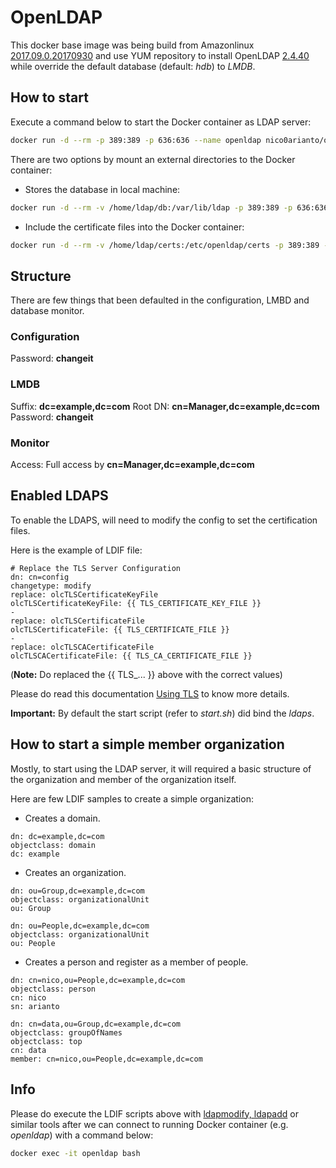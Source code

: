 # OpenLDAP

This docker base image was being build from Amazonlinux [2017.09.0.20170930](https://hub.docker.com/_/amazonlinux/) and use YUM repository to install OpenLDAP [2.4.40](http://www.openldap.org/software/download/) while override the default database (default: _hdb_) to _LMDB_.

## How to start

Execute a command below to start the Docker container as LDAP server:
```bash
docker run -d --rm -p 389:389 -p 636:636 --name openldap nico0arianto/openldap-mdb
```

There are two options by mount an external directories to the Docker container:

* Stores the database in local machine:
```bash
docker run -d --rm -v /home/ldap/db:/var/lib/ldap -p 389:389 -p 636:636 --name openldap nico0arianto/openldap-mdb
```

* Include the certificate files into the Docker container:
```bash
docker run -d --rm -v /home/ldap/certs:/etc/openldap/certs -p 389:389 -p 636:636 --name openldap nico0arianto/openldap-mdb
```

## Structure

There are few things that been defaulted in the configuration, LMBD and database monitor.

### Configuration

Password: **changeit**

### LMDB

Suffix: **dc=example,dc=com**
Root DN: **cn=Manager,dc=example,dc=com**
Password: **changeit**

### Monitor

Access: Full access by **cn=Manager,dc=example,dc=com**

## Enabled LDAPS

To enable the LDAPS, will need to modify the config to set the certification files.

Here is the example of LDIF file:
```ldif
# Replace the TLS Server Configuration
dn: cn=config
changetype: modify
replace: olcTLSCertificateKeyFile
olcTLSCertificateKeyFile: {{ TLS_CERTIFICATE_KEY_FILE }}
-
replace: olcTLSCertificateFile
olcTLSCertificateFile: {{ TLS_CERTIFICATE_FILE }}
-
replace: olcTLSCACertificateFile
olcTLSCACertificateFile: {{ TLS_CA_CERTIFICATE_FILE }}
```
(**Note:** Do replaced the {{ TLS_... }} above with the correct values)

Please do read this documentation [Using TLS](http://www.openldap.org/doc/admin24/tls.html) to know more details.

**Important:** By default the start script (refer to _start.sh_) did bind the _ldaps_.

## How to start a simple member organization

Mostly, to start using the LDAP server, it will required a basic structure of the organization and member of the organization itself.

Here are few LDIF samples to create a simple organization:

* Creates a domain.
```ldif
dn: dc=example,dc=com
objectclass: domain
dc: example
```

* Creates an organization.
```ldif
dn: ou=Group,dc=example,dc=com
objectclass: organizationalUnit
ou: Group

dn: ou=People,dc=example,dc=com
objectclass: organizationalUnit
ou: People
```

* Creates a person and register as a member of people.
```ldif
dn: cn=nico,ou=People,dc=example,dc=com
objectclass: person
cn: nico
sn: arianto

dn: cn=data,ou=Group,dc=example,dc=com
objectclass: groupOfNames
objectclass: top
cn: data
member: cn=nico,ou=People,dc=example,dc=com
```

## Info

Please do execute the LDIF scripts above with [ldapmodify, ldapadd](http://www.openldap.org/software/man.cgi?query=ldapmodify&apropos=0&sektion=0&manpath=OpenLDAP+2.4-Release&format=html) or similar tools after we can connect to running Docker container (e.g. _openldap_) with a command below:
```bash
docker exec -it openldap bash
```

